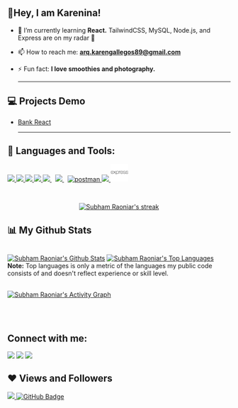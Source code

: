



## 🙋Hey, I am Karenina!

- 🌱 I’m currently learning **React.** TailwindCSS, MySQL, Node.js, and Express are on my radar :satellite:

- 📫 How to reach me: **arq.karengallegos89@gmail.com**

- ⚡ Fun fact: **I love smoothies and photography.**
  
  ----
## 💻 Projects Demo
  - [Bank React](https://kareninatech.me/bank-react-example/)
  
    ----

## 🚀 Languages and Tools:

<p align="left"> 
    <a href="https://reactjs.org/" target="_blank"> <img src="https://img.icons8.com/color/48/000000/react-native.png"/> </a>
    <a href="https://vuejs.org/" target="_blank"> <img src="https://img.icons8.com/color/48/000000/vue-js.png"/> </a>
    <a href="https://developer.mozilla.org/en-US/docs/Web/JavaScript" target="_blank"> <img src="https://img.icons8.com/color/48/000000/javascript.png"/> </a> 
   <a href="https://getbootstrap.com" target="_blank"> <img src="https://img.icons8.com/color/48/000000/bootstrap.png"/> </a> 
    <a style="padding-right:8px;" href="https://nodejs.org" target="_blank"> <img src="https://img.icons8.com/color/48/000000/nodejs.png"/> </a> 
    <a style="padding-right:8px;" href="https://www.mysql.com/" target="_blank"> <img src="https://img.icons8.com/fluent/50/000000/mysql-logo.png"/> </a>
    <a href="https://postman.com" target="_blank"> <img src="https://www.vectorlogo.zone/logos/getpostman/getpostman-icon.svg" alt="postman" width="45" height="45"/> </a>   
    <a href="https://git-scm.com/" target="_blank"> <img src="https://img.icons8.com/color/48/000000/git.png"/> </a> 
    <a href="https://expressjs.com" target="_blank"> <img src="https://raw.githubusercontent.com/devicons/devicon/master/icons/express/express-original-wordmark.svg" alt="express" width="40" height="40"/> </a>
</p>

<!-- [![React Badge](https://img.shields.io/badge/-React-61DBFB?style=for-the-badge&labelColor=black&logo=react&logoColor=61DBFB)](#)  [![Javascript Badge](https://img.shields.io/badge/-Javascript-F0DB4F?style=for-the-badge&labelColor=black&logo=javascript&logoColor=F0DB4F)](#) [![Typescript Badge](https://img.shields.io/badge/-Typescript-007acc?style=for-the-badge&labelColor=black&logo=typescript&logoColor=007acc)](#) [![Nodejs Badge](https://img.shields.io/badge/-Nodejs-3C873A?style=for-the-badge&labelColor=black&logo=node.js&logoColor=3C873A)](#) [![GraphQL Badge](https://img.shields.io/badge/-GraphQl-e535ab?style=for-the-badge&labelColor=black&logo=node.js&logoColor=e535ab)](#) -->
<br/>

<p align="center">
    <a href="https://github.com/Karenina-pecas/github-readme-streak-stats">
        <img title="🔥 Get streak stats for your profile at git.io/streak-stats" alt="Subham Raoniar's streak" src="https://github-readme-streak-stats.herokuapp.com/?user=Karenina-pecas&theme=black-ice&hide_border=true&stroke=0000&background=060A0CD0"/>
    </a>
</p>

## 📊 My Github Stats

  <br/>
    <a href="https://github.com/Karenina-pecas/github-readme-stats"><img alt="Subham Raoniar's Github Stats" src="https://github-readme-stats.vercel.app/api?username=Karenina-pecas&show_icons=true&count_private=true&theme=react&hide_border=true&bg_color=0D1117" /></a>
  <a href="https://github.com/Karenina-pecas/github-readme-stats"><img alt="Subham Raoniar's Top Languages" src="https://github-readme-stats.vercel.app/api/top-langs/?username=Karenina-pecas&langs_count=8&count_private=true&layout=compact&theme=react&hide_border=true&bg_color=0D1117" /></a>
  <br/>
  <b>Note:</b> Top languages is only a metric of the languages my public code consists of and doesn't reflect experience or skill level.

<br/>
<br/>

<a href="https://github.com/Karenina-pecas/github-readme-activity-graph"><img alt="Subham Raoniar's Activity Graph" src="https://activity-graph.herokuapp.com/graph?username=Karenina-pecas&bg_color=0D1117&color=5BCDEC&line=5BCDEC&point=FFFFFF&hide_border=true" /></a>

<br/>
<br/>

## Connect with me:

<p align="left">

<a href = "https://www.linkedin.com/in/karen-ga"><img src="https://img.icons8.com/fluent/48/000000/linkedin.png"/></a>
<a href = "https://twitter.com/karenina_pecas"><img src="https://img.icons8.com/fluent/48/000000/twitter.png"/></a>
<a href = "https://www.instagram.com/karenina.pecas/"><img src="https://img.icons8.com/fluent/48/000000/instagram-new.png"/></a>


</p>

## ❤ Views and Followers

<a href="https://github.com/Meghna-DAS/github-profile-views-counter">
    <img src="https://komarev.com/ghpvc/?username=Karenina-pecas">
</a>
<a href="https://github.com/Karenina-pecas?tab=followers"><img src="https://img.shields.io/github/followers/Karenina-pecas?label=Followers&style=social" alt="GitHub Badge"></a>
